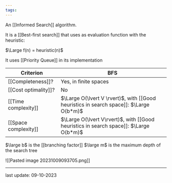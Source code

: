 ```yaml
---
tags:
---
```

An [[Informed Search]] algorithm.

It is a [[Best-first search]] that uses as evaluation function with the heuristic:

$\Large f(n) = heuristic(n)$

It uses [[Priority Queue]] in its implementation

| Criterion | BFS |
| --------- | --- |
| [[Completeness]]? | Yes, in finite spaces |
| [[Cost optimality]]? | No |
| [[Time complexity]] | $\Large O(\lvert V \rvert)$, with [[Good heuristics in search space]]: $\Large O(b*m)$|
| [[Space complexity]] | $\Large O(\lvert V\rvert)$, with [[Good heuristics in search space]]: $\Large O(b*m)$|
$\large b$ is the [[branching factor]]
$\large m$ is the maximum depth of the search tree


![[Pasted image 20231009093705.png]]

---
last update: 09-10-2023
